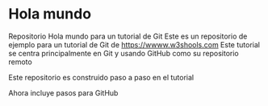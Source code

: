 # Hola mundo
Repositorio Hola mundo para un tutorial de Git
Este es un repositorio de ejemplo para un tutorial de Git de https://wwww.w3shools.com
Este tutorial se centra principalmente en Git y usando GitHub como su repositorio remoto

Este repositorio es construido paso a paso en el tutorial

Ahora incluye pasos para GitHub
